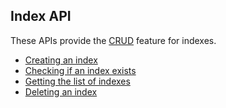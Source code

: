 ## Index API

These APIs provide the [CRUD](http://en.wikipedia.org/wiki/Create,_read,_update_and_delete) feature for indexes.

* [Creating an index](create.md)
* [Checking if an index exists](exists.md)
* [Getting the list of indexes](list.md)
* [Deleting an index](delete.md)